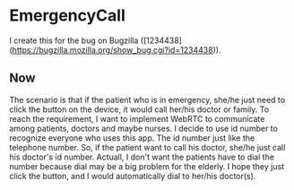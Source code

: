 # EmergencyCall
I create this for the bug on Bugzilla ([1234438] (https://bugzilla.mozilla.org/show_bug.cgi?id=1234438)).

## Now
The scenario is that if the patient who is in emergency, she/he just need to click the button on the device, it would call her/his doctor or family. To reach the requirement, I want to implement WebRTC to communicate among patients, doctors and maybe nurses. I decide to use id number to recognize everyone who uses this app. The id number just like the telephone number. So, if the patient want to call his doctor, she/he just call his doctor's id number.  Actuall, I don't want the patients have to dial the number because dial may be a big problem for the elderly. I hope they just click the button, and I would automatically dial to her/his doctor(s).

